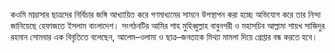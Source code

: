 কওমি মাদ্রাসার ছাত্রদের নির্বিচার জঙ্গি আখ্যায়িত করে গণমাধ্যমের সামনে উপস্থাপন করা হচ্ছে অভিযোগ করে তার নিন্দা জানিয়েছে হেফাজতে ইসলাম বাংলাদেশ। সংগঠনটির আমির শাহ মুহিব্বুল্লাহ বাবুনগরী ও মহাসচিব আল্লামা শায়খ সাজিদুর রহমান সোমবার এক বিবৃতিতে বলেছেন, আলেম–ওলামা ও ছাত্র–জনতাকে মিথ্যা মামলা দিয়ে গ্রেপ্তার বন্ধ করতে হবে।
